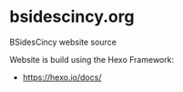 # bsidescincy.org
BSidesCincy website source

Website is build using the Hexo Framework:
* https://hexo.io/docs/
